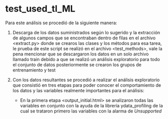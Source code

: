 # test_used_tl_ML

Para este análisis se procedió de la siguiente manera:

1. Descarga de los datos suministrados según lo sugerido y la extracción de algunos campos que se encontraban dentro de filas en el archivo <extract.py> donde se crearos las clases y los métodos para esa tarea, le prueba de este script se realizó en el archivo <test_methods>, vale la pena mencionar que se descargaron los datos en un solo archivo llamado train debido a que se realizó un análisis exploratorio para todo el conjunto de datos posteriormente se crearon los grupos de entrenamiento y test

2. Con los datos resultantes se procedió a realizar el análisis exploratorio que consistió en tres etapas para poder conocer el comportamiento de los datos y las variables realmente importantes para el análisis:
	* En la primera etapa <output_initial.html> se analizaron todas las variables en conjunto con la ayuda de la librería ydata_profiling de la cual se trataron primero las variables con la alarma de *Unsupported*